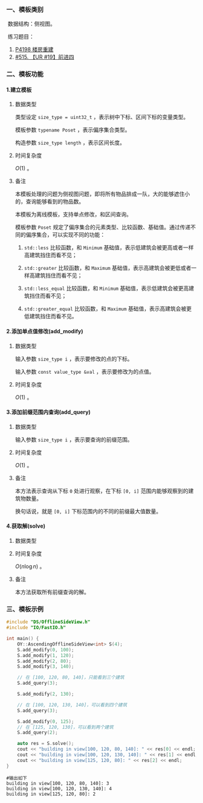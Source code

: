 ### 一、模板类别

​	数据结构：侧视图。

​	练习题目：

1. [P4198 楼房重建](https://www.luogu.com.cn/problem/P4198)
2. [#515. 【UR #19】前进四](https://uoj.ac/problem/515)



### 二、模板功能


#### 1.建立模板

1. 数据类型

   类型设定 `size_type = uint32_t` ，表示树中下标、区间下标的变量类型。

   模板参数 `typename Poset` ，表示偏序集合类型。

   构造参数 `size_type length` ，表示区间长度。

2. 时间复杂度

     $O(1)$ 。

3. 备注

   本模板处理的问题为侧视图问题，即将所有物品排成一队，大的能够遮住小的，查询能够看到的物品数。
   
   本模板为离线模板，支持单点修改，和区间查询。
   
   模板参数 `Poset` 规定了偏序集合的元素类型、比较函数、基础值。通过传递不同的偏序集合，可以实现不同的功能：
   
   1.  `std::less` 比较函数，和 `Minimum` 基础值，表示低建筑会被更高或者一样高建筑挡住而看不见；
   
   2.  `std::greater` 比较函数，和 `Maximum` 基础值，表示高建筑会被更低或者一样高建筑挡住而看不见；
   
   3.  `std::less_equal` 比较函数，和 `Minimum` 基础值，表示低建筑会被更高建筑挡住而看不见；
   
   4.  `std::greater_equal` 比较函数，和 `Maximum` 基础值，表示高建筑会被更低建筑挡住而看不见。

#### 2.添加单点值修改(add_modify)

1. 数据类型

   输入参数 `size_type i` ，表示要修改的点的下标。
   
   输入参数 `const value_type &val` ，表示要修改为的点值。

2. 时间复杂度

    $O(1)$ 。
   
   
#### 3.添加前缀范围内查询(add_query)

1. 数据类型

   输入参数 `size_type i` ，表示要查询的前缀范围。

2. 时间复杂度

    $O(1)$ 。
    
3. 备注

   本方法表示查询从下标 `0` 处进行观察，在下标 `[0, i]` 范围内能够观察到的建筑物数量。
   
   换句话说，就是 `[0, i]` 下标范围内的不同的前缀最大值数量。
   
#### 4.获取解(solve)

1. 数据类型

2. 时间复杂度

    $O(n\log n)$ 。

3. 备注

   本方法获取所有前缀查询的解。

### 三、模板示例

```c++
#include "DS/OfflineSideView.h"
#include "IO/FastIO.h"

int main() {
    OY::AscendingOfflineSideView<int> S(4);
    S.add_modify(0, 100);
    S.add_modify(1, 120);
    S.add_modify(2, 80);
    S.add_modify(3, 140);

    // 在 [100, 120, 80, 140]，只能看到三个建筑
    S.add_query(3);

    S.add_modify(2, 130);

    // 在 [100, 120, 130, 140]，可以看到四个建筑
    S.add_query(3);

    S.add_modify(0, 125);
    // 在 [125, 120, 130]，可以看到两个建筑
    S.add_query(2);

    auto res = S.solve();
    cout << "building in view[100, 120, 80, 140]: " << res[0] << endl;
    cout << "building in view[100, 120, 130, 140]: " << res[1] << endl;
    cout << "building in view[125, 120, 80]: " << res[2] << endl;
}
```

```
#输出如下
building in view[100, 120, 80, 140]: 3
building in view[100, 120, 130, 140]: 4
building in view[125, 120, 80]: 2

```

